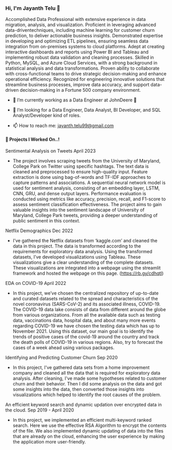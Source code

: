 ### Hi, I'm Jayanth Telu 👋
Accomplished Data Professional with extensive experience in data migration, analysis, and visualization. Proficient in leveraging advanced
data-driventechniques, including machine learning for customer churn prediction, to deliver actionable business insights. Demonstrated
expertise in developing and optimizing ETL pipelines, ensuring seamless data integration from on-premises systems to cloud platforms.
Adept at creating interactive dashboards and reports using Power BI and Tableau and implementing robust data validation and cleaning
processes. Skilled in Python, MySQL, and Azure Cloud Services, with a strong background in statistical analysis and data transformations.
Proven ability to collaborate with cross-functional teams to drive strategic decision-making and enhance operational efficiency.
Recognized for engineering innovative solutions that streamline business processes, improve data accuracy, and support data-driven
decision-making in a Fortune 500 company environment.

- 🔭 I’m currently working as a Data Engineer at JohnDeere :tractor:
- 🤔 I’m looking for a Data Engineer, Data Analyst, BI Developer, and SQL Analyst/Developer kind of roles.
  
- 📫 How to reach me: jayanth.telu99@gmail.com

#### 🔭 Projects I Worked On..! 
Sentimental Analysis on Tweets                                                                                                                  April 2023    
- The project involves scraping tweets from the University of Maryland, College Park on Twitter using specific hashtags. The text data is cleaned and preprocessed to ensure high-quality input. Feature extraction is done using bag-of-words and TF-IDF approaches to capture patterns and associations. A sequential neural network model is used for sentiment analysis, consisting of an embedding layer, LSTM, CNN, GRU, and dense output layers. Performance evaluation is conducted using metrics like accuracy, precision, recall, and F1-score to assess sentiment classification effectiveness. The project aims to gain valuable insights into the sentiment landscape of University of Maryland, College Park tweets, providing a deeper understanding of public sentiment in this context.

Netflix Demographics                                                                                                                                           Dec 2022
- I’ve gathered the Netflix datasets from ‘kaggle.com’ and cleaned the data in this project. The data is transformed according to the requirements for exploratory data analysis. Using the transformed datasets, I’ve developed visualizations using Tableau. These visualizations give a clear understanding of the complete datasets. These visualizations are integrated into a webpage using the streamlit framework and hosted the webpage on this page. (https://rb.gy/cdhqtl)

EDA on COVID-19                                                                                                                                              April 2022
- In this project, we’ve chosen the centralized repository of up-to-date and curated datasets related to the spread and characteristics of the novel coronavirus (SARS-CoV-2) and its associated illness, COVID-19. The COVID-19 data lake consists of data from different around the globe from various organizations. From all the available data such as testing data, vaccinations data, hospital data, and about many more events regarding COVID-19 we have chosen the testing data which has up to November 2021. Using this dataset, our main goal is to identify the trends of positive cases of the covid-19 around the country and track the death polls of COVID-19 in various regions. Also, try to forecast the cases of a week ahead using various packages.

Identifying and Predicting Customer Churn                                                                                                                     Sep 2020
- In this project, I've gathered data sets from a home improvement company and cleaned all the data that is required for exploratory data analysis. After cleaning, I've made some hypotheses related to customer churn and their behavior. Then I did some analysis on the data and got some insights into the data, then converted those insights into visualizations which helped to identify the root causes of the problem.

An efficient keyword search and dynamic updation over encrypted data in the cloud.                                                                Sep 2019 - April 2020
- In this project, we implemented an efficient multi-keyword ranked search. Here we use the effective RSA Algorithm to encrypt the contents of the file. We also implemented dynamic updating of data into the files that are already on the cloud, enhancing the user experience by making the application more user-friendly.

                                                       
<!--
**jayanthtelu/jayanthtelu** is a ✨ _special_ ✨ repository because its `README.md` (this file) appears on your GitHub profile.

Here are some ideas to get you started:

- 🔭 I’m currently working on ...
- 🌱 I’m currently learning ...
- 👯 I’m looking to collaborate on ...
- 🤔 I’m looking for help with ...
- 💬 Ask me about ...
- 📫 How to reach me: ...
- 😄 Pronouns: ...
- ⚡ Fun fact: ...
-->
